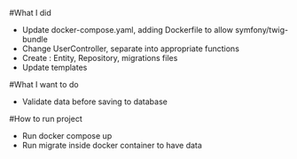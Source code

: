 #What I did

- Update docker-compose.yaml, adding Dockerfile to allow symfony/twig-bundle
- Change UserController, separate into appropriate functions
- Create : Entity, Repository, migrations files
- Update templates

#What I want to do
- Validate data before saving to database

#How to run project
- Run docker compose up
- Run migrate inside docker container to have data 
